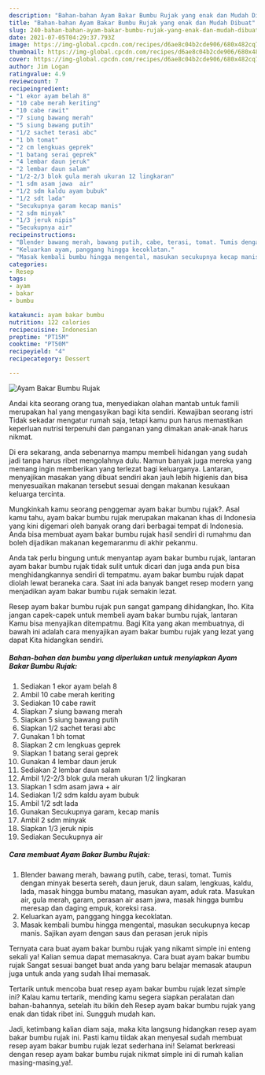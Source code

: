 ```yaml
---
description: "Bahan-bahan Ayam Bakar Bumbu Rujak yang enak dan Mudah Dibuat"
title: "Bahan-bahan Ayam Bakar Bumbu Rujak yang enak dan Mudah Dibuat"
slug: 240-bahan-bahan-ayam-bakar-bumbu-rujak-yang-enak-dan-mudah-dibuat
date: 2021-07-05T04:29:37.793Z
image: https://img-global.cpcdn.com/recipes/d6ae8c04b2cde906/680x482cq70/ayam-bakar-bumbu-rujak-foto-resep-utama.jpg
thumbnail: https://img-global.cpcdn.com/recipes/d6ae8c04b2cde906/680x482cq70/ayam-bakar-bumbu-rujak-foto-resep-utama.jpg
cover: https://img-global.cpcdn.com/recipes/d6ae8c04b2cde906/680x482cq70/ayam-bakar-bumbu-rujak-foto-resep-utama.jpg
author: Jim Logan
ratingvalue: 4.9
reviewcount: 7
recipeingredient:
- "1 ekor ayam belah 8"
- "10 cabe merah keriting"
- "10 cabe rawit"
- "7 siung bawang merah"
- "5 siung bawang putih"
- "1/2 sachet terasi abc"
- "1 bh tomat"
- "2 cm lengkuas geprek"
- "1 batang serai geprek"
- "4 lembar daun jeruk"
- "2 lembar daun salam"
- "1/2-2/3 blok gula merah ukuran 12 lingkaran"
- "1 sdm asam jawa  air"
- "1/2 sdm kaldu ayam bubuk"
- "1/2 sdt lada"
- "Secukupnya garam kecap manis"
- "2 sdm minyak"
- "1/3 jeruk nipis"
- "Secukupnya air"
recipeinstructions:
- "Blender bawang merah, bawang putih, cabe, terasi, tomat. Tumis dengan minyak beserta sereh, daun jeruk, daun salam, lengkuas, kaldu, lada, masak hingga bumbu matang, masukan ayam, aduk rata. Masukan air, gula merah, garam, perasan air asam jawa, masak hingga bumbu meresap dan daging empuk, koreksi rasa."
- "Keluarkan ayam, panggang hingga kecoklatan."
- "Masak kembali bumbu hingga mengental, masukan secukupnya kecap manis. Sajikan ayam dengan saus dan perasan jeruk nipis"
categories:
- Resep
tags:
- ayam
- bakar
- bumbu

katakunci: ayam bakar bumbu 
nutrition: 122 calories
recipecuisine: Indonesian
preptime: "PT15M"
cooktime: "PT50M"
recipeyield: "4"
recipecategory: Dessert

---
```



![Ayam Bakar Bumbu Rujak](https://img-global.cpcdn.com/recipes/d6ae8c04b2cde906/680x482cq70/ayam-bakar-bumbu-rujak-foto-resep-utama.jpg)

Andai kita seorang orang tua, menyediakan olahan mantab untuk famili merupakan hal yang mengasyikan bagi kita sendiri. Kewajiban seorang istri Tidak sekadar mengatur rumah saja, tetapi kamu pun harus memastikan keperluan nutrisi terpenuhi dan panganan yang dimakan anak-anak harus nikmat.

Di era  sekarang, anda sebenarnya mampu membeli hidangan yang sudah jadi tanpa harus ribet mengolahnya dulu. Namun banyak juga mereka yang memang ingin memberikan yang terlezat bagi keluarganya. Lantaran, menyajikan masakan yang dibuat sendiri akan jauh lebih higienis dan bisa menyesuaikan makanan tersebut sesuai dengan makanan kesukaan keluarga tercinta. 



Mungkinkah kamu seorang penggemar ayam bakar bumbu rujak?. Asal kamu tahu, ayam bakar bumbu rujak merupakan makanan khas di Indonesia yang kini digemari oleh banyak orang dari berbagai tempat di Indonesia. Anda bisa membuat ayam bakar bumbu rujak hasil sendiri di rumahmu dan boleh dijadikan makanan kegemaranmu di akhir pekanmu.

Anda tak perlu bingung untuk menyantap ayam bakar bumbu rujak, lantaran ayam bakar bumbu rujak tidak sulit untuk dicari dan juga anda pun bisa menghidangkannya sendiri di tempatmu. ayam bakar bumbu rujak dapat diolah lewat beraneka cara. Saat ini ada banyak banget resep modern yang menjadikan ayam bakar bumbu rujak semakin lezat.

Resep ayam bakar bumbu rujak pun sangat gampang dihidangkan, lho. Kita jangan capek-capek untuk membeli ayam bakar bumbu rujak, lantaran Kamu bisa menyajikan ditempatmu. Bagi Kita yang akan membuatnya, di bawah ini adalah cara menyajikan ayam bakar bumbu rujak yang lezat yang dapat Kita hidangkan sendiri.

<!--inarticleads1-->

##### Bahan-bahan dan bumbu yang diperlukan untuk menyiapkan Ayam Bakar Bumbu Rujak:

1. Sediakan 1 ekor ayam belah 8
1. Ambil 10 cabe merah keriting
1. Sediakan 10 cabe rawit
1. Siapkan 7 siung bawang merah
1. Siapkan 5 siung bawang putih
1. Siapkan 1/2 sachet terasi abc
1. Gunakan 1 bh tomat
1. Siapkan 2 cm lengkuas geprek
1. Siapkan 1 batang serai geprek
1. Gunakan 4 lembar daun jeruk
1. Sediakan 2 lembar daun salam
1. Ambil 1/2-2/3 blok gula merah ukuran 1/2 lingkaran
1. Siapkan 1 sdm asam jawa + air
1. Sediakan 1/2 sdm kaldu ayam bubuk
1. Ambil 1/2 sdt lada
1. Gunakan Secukupnya garam, kecap manis
1. Ambil 2 sdm minyak
1. Siapkan 1/3 jeruk nipis
1. Sediakan Secukupnya air




<!--inarticleads2-->

##### Cara membuat Ayam Bakar Bumbu Rujak:

1. Blender bawang merah, bawang putih, cabe, terasi, tomat. Tumis dengan minyak beserta sereh, daun jeruk, daun salam, lengkuas, kaldu, lada, masak hingga bumbu matang, masukan ayam, aduk rata. Masukan air, gula merah, garam, perasan air asam jawa, masak hingga bumbu meresap dan daging empuk, koreksi rasa.
1. Keluarkan ayam, panggang hingga kecoklatan.
1. Masak kembali bumbu hingga mengental, masukan secukupnya kecap manis. Sajikan ayam dengan saus dan perasan jeruk nipis




Ternyata cara buat ayam bakar bumbu rujak yang nikamt simple ini enteng sekali ya! Kalian semua dapat memasaknya. Cara buat ayam bakar bumbu rujak Sangat sesuai banget buat anda yang baru belajar memasak ataupun juga untuk anda yang sudah lihai memasak.

Tertarik untuk mencoba buat resep ayam bakar bumbu rujak lezat simple ini? Kalau kamu tertarik, mending kamu segera siapkan peralatan dan bahan-bahannya, setelah itu bikin deh Resep ayam bakar bumbu rujak yang enak dan tidak ribet ini. Sungguh mudah kan. 

Jadi, ketimbang kalian diam saja, maka kita langsung hidangkan resep ayam bakar bumbu rujak ini. Pasti kamu tiidak akan menyesal sudah membuat resep ayam bakar bumbu rujak lezat sederhana ini! Selamat berkreasi dengan resep ayam bakar bumbu rujak nikmat simple ini di rumah kalian masing-masing,ya!.

